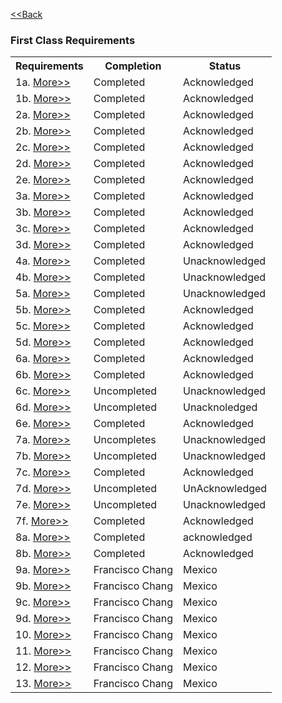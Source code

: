 <a href="https://zephyrcarter.github.io/Scouting.html"><<Back</a>

<h3>First Class Requirements</h3>

<table>
  <tr>
    <th>Requirements</th>
    <th>Completion</th>
    <th>Status</th>
  </tr>
  <tr>
    <td>1a. <a href="LINK">More>></a></td>
    <td>Completed</td>
    <td>Acknowledged</td>
  </tr>
  <tr>
    <td>1b. <a href="LINK">More>></a></td>
    <td>Completed</td>
    <td>Acknowledged</td>
  </tr>
    <tr>
    <td>2a. <a href="LINK">More>></a></td>
    <td>Completed</td>
    <td>Acknowledged</td>
  </tr>
    <tr>
    <td>2b. <a href="LINK">More>></a></td>
    <td>Completed</td>
    <td>Acknowledged</td>
  </tr>
    <tr>
    <td>2c. <a href="LINK">More>></a></td>
    <td>Completed</td>
    <td>Acknowledged</td>
  </tr>
     <tr>
    <td>2d. <a href="LINK">More>></a></td>
    <td>Completed</td>
    <td>Acknowledged</td>
  </tr>
     <tr>
    <td>2e. <a href="LINK">More>></a></td>
    <td>Completed</td>
    <td>Acknowledged</td>
  </tr>
   <tr>
    <td>3a. <a href="LINK">More>></a></td>
    <td>Completed</td>
    <td>Acknowledged</td>
  </tr>
   <tr>
    <td>3b. <a href="LINK">More>></a></td>
    <td>Completed</td>
    <td>Acknowledged</td>
  </tr>
   <tr>
    <td>3c. <a href="LINK">More>></a></td>
    <td>Completed</td>
    <td>Acknowledged</td>
  </tr>
   <tr>
    <td>3d. <a href="LINK">More>></a></td>
    <td>Completed</td>
    <td>Acknowledged</td>
  </tr>
   <tr>
    <td>4a. <a href="LINK">More>></a></td>
    <td>Completed</td>
    <td>Unacknowledged</td>
  </tr>
    <td>4b. <a href="LINK">More>></a></td>
    <td>Completed</td>
    <td>Unacknowledged</td>
  </tr>
  <tr>
  <td>5a. <a href="LINK">More>></a></td>
    <td>Completed</td>
    <td>Unacknowledged</td>
  </tr>
   <tr>
  <td>5b. <a href="LINK">More>></a></td>
    <td>Completed</td>
    <td>Acknowledged</td>
  </tr>
   <tr>
  <td>5c. <a href="LINK">More>></a></td>
    <td>Completed</td>
    <td>Acknowledged</td>
  </tr>
   <tr>
  <td>5d. <a href="LINK">More>></a></td>
    <td>Completed</td>
    <td>Acknowledged</td>
  </tr>
   <tr>
<td>6a. <a href="LINK">More>></a></td>
    <td>Completed</td>
    <td>Acknowledged</td>
  </tr>
   <tr>
  <td>6b. <a href="LINK">More>></a></td>
    <td>Completed</td>
    <td>Acknowledged</td>
  </tr>
   <tr>
  <td>6c. <a href="LINK">More>></a></td>
    <td>Uncompleted</td>
    <td>Unacknowledged</td>
  </tr>
   <tr>
  <td>6d. <a href="LINK">More>></a></td>
    <td>Uncompleted</td>
    <td>Unacknoledged</td>
  </tr>
   <tr>
  <td>6e. <a href="LINK">More>></a></td>
    <td>Completed</td>
    <td>Acknowledged</td>
  </tr>
   <tr>
 <td>7a. <a href="LINK">More>></a></td>
    <td>Uncompletes</td>
    <td>Unacknowledged</td>
  </tr>
   <tr>
 <td>7b. <a href="LINK">More>></a></td>
    <td>Uncompleted</td>
    <td>Unacknowledged</td>
  </tr>
   <tr>
 <td>7c. <a href="LINK">More>></a></td>
    <td>Completed</td>
    <td>Acknowledged</td>
  </tr>
   <tr>
 <td>7d. <a href="LINK">More>></a></td>
    <td>Uncompleted</td>
    <td>UnAcknowledged</td>
  </tr>
   <tr>
 <td>7e. <a href="LINK">More>></a></td>
    <td>Uncompleted</td>
    <td>Unacknowledged</td>
  </tr>
   <tr>
 <td>7f. <a href="LINK">More>></a></td>
    <td>Completed</td>
    <td>Acknowledged</td>
  </tr>
   <tr>
 <td>8a. <a href="LINK">More>></a></td>
    <td>Completed</td>
    <td>acknowledged</td>
  </tr>
   <tr>
 <td>8b. <a href="LINK">More>></a></td>
    <td>Completed</td>
    <td>Acknowledged</td>
  </tr>
   <tr>
 <td>9a. <a href="LINK">More>></a></td>
    <td>Francisco Chang</td>
    <td>Mexico</td>
  </tr>
   <tr>
 <td>9b. <a href="LINK">More>></a></td>
    <td>Francisco Chang</td>
    <td>Mexico</td>
  </tr>
   <tr>
 <td>9c. <a href="LINK">More>></a></td>
    <td>Francisco Chang</td>
    <td>Mexico</td>
  </tr>
   <tr>
 <td>9d. <a href="LINK">More>></a></td>
    <td>Francisco Chang</td>
    <td>Mexico</td>
  </tr>
   <tr>
 <td>10. <a href="LINK">More>></a></td>
    <td>Francisco Chang</td>
    <td>Mexico</td>
  </tr>
   <tr>
 <td>11. <a href="LINK">More>></a></td>
    <td>Francisco Chang</td>
    <td>Mexico</td>
  </tr>
   <tr>
 <td>12. <a href="LINK">More>></a></td>
    <td>Francisco Chang</td>
    <td>Mexico</td>
  </tr>
   <tr>
 <td>13. <a href="LINK">More>></a></td>
    <td>Francisco Chang</td>
    <td>Mexico</td>
  </tr>
    <tr>

























































  
</table>












